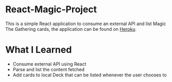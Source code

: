 # React-Magic-Project

This is a simple React application to consume an external API and list Magic The Gathering cards, the application can be found on [Heroku](https://react-magic.herokuapp.com/).

# What I Learned

* Consume external API using React
* Parse and list the content fetched
* Add cards to local Deck that can be listed whenever the user chooses to
